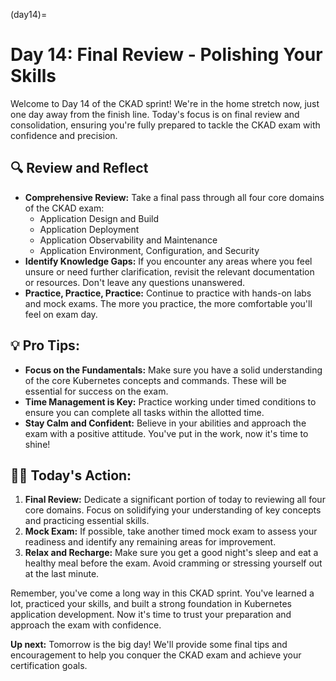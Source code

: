 (day14)=
# Day 14: Final Review - Polishing Your Skills

Welcome to Day 14 of the CKAD sprint! We're in the home stretch now, just one day away from the finish line. Today's focus is on final review and consolidation, ensuring you're fully prepared to tackle the CKAD exam with confidence and precision.

## 🔍  Review and Reflect

* **Comprehensive Review:**  Take a final pass through all four core domains of the CKAD exam:
    * Application Design and Build
    * Application Deployment
    * Application Observability and Maintenance
    * Application Environment, Configuration, and Security
* **Identify Knowledge Gaps:**  If you encounter any areas where you feel unsure or need further clarification, revisit the relevant documentation or resources. Don't leave any questions unanswered.
* **Practice, Practice, Practice:**  Continue to practice with hands-on labs and mock exams. The more you practice, the more comfortable you'll feel on exam day.

## 💡 Pro Tips:

* **Focus on the Fundamentals:**  Make sure you have a solid understanding of the core Kubernetes concepts and commands. These will be essential for success on the exam.
* **Time Management is Key:**  Practice working under timed conditions to ensure you can complete all tasks within the allotted time.
* **Stay Calm and Confident:**  Believe in your abilities and approach the exam with a positive attitude. You've put in the work, now it's time to shine!

## 🏋️‍♀️ Today's Action:

1. **Final Review:** Dedicate a significant portion of today to reviewing all four core domains. Focus on solidifying your understanding of key concepts and practicing essential skills.
2. **Mock Exam:** If possible, take another timed mock exam to assess your readiness and identify any remaining areas for improvement.
3. **Relax and Recharge:**  Make sure you get a good night's sleep and eat a healthy meal before the exam.  Avoid cramming or stressing yourself out at the last minute. 

Remember, you've come a long way in this CKAD sprint. You've learned a lot, practiced your skills, and built a strong foundation in Kubernetes application development. Now it's time to trust your preparation and approach the exam with confidence.

**Up next:** Tomorrow is the big day! We'll provide some final tips and encouragement to help you conquer the CKAD exam and achieve your certification goals. 
